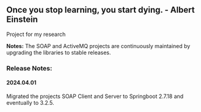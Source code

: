 ## Once you stop learning, you start dying. - Albert Einstein
Project for my research

**Notes:** The SOAP and ActiveMQ projects are continuously maintained by upgrading the libraries to stable releases.

### Release Notes:
#### 2024.04.01
Migrated the projects SOAP Client and Server to Springboot 2.7.18 and eventually to 3.2.5.
